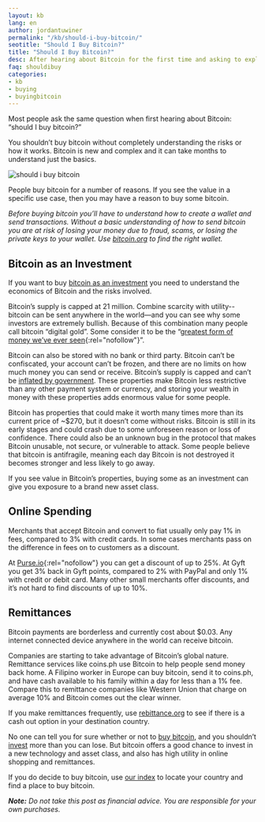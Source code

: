 ```yaml
---
layout: kb
lang: en
author: jordantuwiner
permalink: "/kb/should-i-buy-bitcoin/"
seotitle: "Should I Buy Bitcoin?"
title: "Should I Buy Bitcoin?"
desc: After hearing about Bitcoin for the first time and asking to explain what it is, the most common question people as is - should I buy bitcoin?
faq: shouldibuy
categories: 
- kb
- buying
- buyingbitcoin
---
```


Most people ask the same question when first hearing about Bitcoin: “should I buy bitcoin?”

You shouldn’t buy bitcoin without completely understanding the risks or how it works. Bitcoin is new and complex and it can take months to understand just the basics. 

![should i buy bitcoin](https://www.buybitcoinworldwide.com/img/icons/bitcoins.png) 

People buy bitcoin for a number of reasons. If you see the value in a specific use case, then you may have a reason to buy some bitcoin.

*Before buying bitcoin you’ll have to understand how to create a wallet and send transactions. Without a basic understanding of how to send bitcoin you are at risk of losing your money due to fraud, scams, or losing the private keys to your wallet. Use [bitcoin.org](https://bitcoin.org/en/choose-your-wallet) to find the right wallet.* 

## Bitcoin as an Investment 

If you want to buy [bitcoin as an investment](https://www.buybitcoinworldwide.com/kb/investing-in-bitcoin/) you need to understand the economics of Bitcoin and the risks involved. 

Bitcoin’s supply is capped at 21 million. Combine scarcity with utility--bitcoin can be sent anywhere in the world—and you can see why some investors are extremely bullish. Because of this combination many people call bitcoin “digital gold”. Some consider it to be the “[greatest form of money we’ve ever seen](http://bigthink.com/think-tank/why-bitcoin-is-the-best-form-of-money-weve-ever-seen-with-wences-casares){:rel="nofollow"}”. 

Bitcoin can also be stored with no bank or third party. Bitcoin can’t be confiscated, your account can’t be frozen, and there are no limits on how much money you can send or receive. Bitcoin’s supply is capped and can’t be [inflated by government](https://www.buybitcoinworldwide.com/kb/hedge-against-inflation-with-bitcoin). These properties make Bitcoin less restrictive than any other payment system or currency, and storing your wealth in money with these properties adds enormous value for some people. 

Bitcoin has properties that could make it worth many times more than its current price of ~$270, but it doesn’t come without risks. Bitcoin is still in its early stages and could crash due to some unforeseen reason or loss of confidence. There could also be an unknown bug in the protocol that makes Bitcoin unusable, not secure, or vulnerable to attack. Some people believe that bitcoin is antifragile, meaning each day Bitcoin is not destroyed it becomes stronger and less likely to go away. 

If you see value in Bitcoin’s properties, buying some as an investment can give you exposure to a brand new asset class. 

## Online Spending

Merchants that accept Bitcoin and convert to fiat usually only pay 1% in fees, compared to 3% with credit cards. In some cases merchants pass on the difference in fees on to customers as a discount. 

At [Purse.io](http://buybitcoinww.co/purse_io){:rel="nofollow"} you can get a discount of up to 25%. At Gyft you get 3% back in Gyft points, compared to 2% with PayPal and only 1% with credit or debit card. Many other small merchants offer discounts, and it’s not hard to find discounts of up to 10%. 

## Remittances

Bitcoin payments are borderless and currently cost about $0.03. Any internet connected device anywhere in the world can receive bitcoin. 

Companies are starting to take advantage of Bitcoin’s global nature. Remittance services like coins.ph use Bitcoin to help people send money back home. A Filipino worker in Europe can buy bitcoin, send it to coins.ph, and have cash available to his family within a day for less than a 1% fee. Compare this to remittance companies like Western Union that charge on average 10% and Bitcoin comes out the clear winner. 

If you make remittances frequently, use [rebittance.org](https://rebittance.org/) to see if there is a cash out option in your destination country.
 
No one can tell you for sure whether or not to [buy bitcoin](https://www.buybitcoinworldwide.com/), and you shouldn’t [invest](https://www.buybitcoinworldwide.com/kb/investing-in-bitcoin/) more than you can lose. But bitcoin offers a good chance to invest in a new technology and asset class, and also has high utility in online shopping and remittances.
 
If you do decide to buy bitcoin, use [our index](https://www.buybitcoinworldwide.com/en/) to locate your country and find a place to buy bitcoin. 

*__Note:__ Do not take this post as financial advice. You are responsible for your own purchases.*
